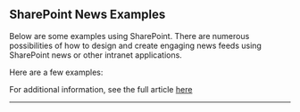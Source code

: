 ## SharePoint News Examples

Below are some examples using SharePoint. There are numerous possibilities of how to design and create engaging news feeds using SharePoint news or other intranet applications.

Here are a few examples:

For additional information, see the full article [here](https://support.optisigns.com/hc/en-us/articles/35337746613139)

---
